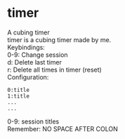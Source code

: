 # timer
A cubing timer   
timer is a cubing timer made by me.         
Keybindings:   
0-9: Change session   
d: Delete last timer   
r: Delete all times in timer (reset)         
Configuration:   
```
0:title   
1:title   
...   
...   
```

0-9: session titles   
Remember: NO SPACE AFTER COLON

